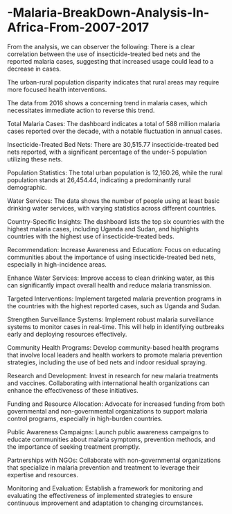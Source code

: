 # -Malaria-BreakDown-Analysis-In-Africa-From-2007-2017
From the analysis, we can observer the following: There is a clear correlation between the use of insecticide-treated bed nets and the reported malaria cases, suggesting that increased usage could lead to a decrease in cases.

The urban-rural population disparity indicates that rural areas may require more focused health interventions.

The data from 2016 shows a concerning trend in malaria cases, which necessitates immediate action to reverse this trend.

Total Malaria Cases: The dashboard indicates a total of 588 million malaria cases reported over the decade, with a notable fluctuation in annual cases.

Insecticide-Treated Bed Nets: There are 30,515.77 insecticide-treated bed nets reported, with a significant percentage of the under-5 population utilizing these nets.

Population Statistics: The total urban population is 12,160.26, while the rural population stands at 26,454.44, indicating a predominantly rural demographic.

Water Services: The data shows the number of people using at least basic drinking water services, with varying statistics across different countries.

Country-Specific Insights: The dashboard lists the top six countries with the highest malaria cases, including Uganda and Sudan, and highlights countries with the highest use of insecticide-treated beds.

Recommendation:
Increase Awareness and Education: Focus on educating communities about the importance of using insecticide-treated bed nets, especially in high-incidence areas.

Enhance Water Services: Improve access to clean drinking water, as this can significantly impact overall health and reduce malaria transmission.

Targeted Interventions: Implement targeted malaria prevention programs in the countries with the highest reported cases, such as Uganda and Sudan.

Strengthen Surveillance Systems: Implement robust malaria surveillance systems to monitor cases in real-time. This will help in identifying outbreaks early and deploying resources effectively.

Community Health Programs: Develop community-based health programs that involve local leaders and health workers to promote malaria prevention strategies, including the use of bed nets and indoor residual spraying.

Research and Development: Invest in research for new malaria treatments and vaccines. Collaborating with international health organizations can enhance the effectiveness of these initiatives.

Funding and Resource Allocation: Advocate for increased funding from both governmental and non-governmental organizations to support malaria control programs, especially in high-burden countries.

Public Awareness Campaigns: Launch public awareness campaigns to educate communities about malaria symptoms, prevention methods, and the importance of seeking treatment promptly.

Partnerships with NGOs: Collaborate with non-governmental organizations that specialize in malaria prevention and treatment to leverage their expertise and resources.

Monitoring and Evaluation: Establish a framework for monitoring and evaluating the effectiveness of implemented strategies to ensure continuous improvement and adaptation to changing circumstances.
